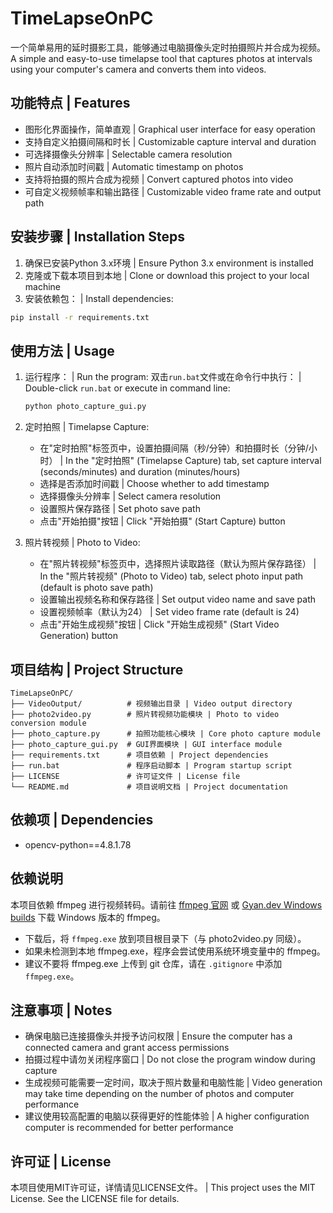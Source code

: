 # TimeLapseOnPC

一个简单易用的延时摄影工具，能够通过电脑摄像头定时拍摄照片并合成为视频。
A simple and easy-to-use timelapse tool that captures photos at intervals using your computer's camera and converts them into videos.

## 功能特点 | Features
- 图形化界面操作，简单直观 | Graphical user interface for easy operation
- 支持自定义拍摄间隔和时长 | Customizable capture interval and duration
- 可选择摄像头分辨率 | Selectable camera resolution
- 照片自动添加时间戳 | Automatic timestamp on photos
- 支持将拍摄的照片合成为视频 | Convert captured photos into video
- 可自定义视频帧率和输出路径 | Customizable video frame rate and output path

## 安装步骤 | Installation Steps
1. 确保已安装Python 3.x环境 | Ensure Python 3.x environment is installed
2. 克隆或下载本项目到本地 | Clone or download this project to your local machine
3. 安装依赖包： | Install dependencies:
```bash
pip install -r requirements.txt
```

## 使用方法 | Usage
1. 运行程序： | Run the program:
   双击`run.bat`文件或在命令行中执行： | Double-click `run.bat` or execute in command line:
   ```bash
   python photo_capture_gui.py
   ```

2. 定时拍照 | Timelapse Capture:
   - 在"定时拍照"标签页中，设置拍摄间隔（秒/分钟）和拍摄时长（分钟/小时） | In the "定时拍照" (Timelapse Capture) tab, set capture interval (seconds/minutes) and duration (minutes/hours)
   - 选择是否添加时间戳 | Choose whether to add timestamp
   - 选择摄像头分辨率 | Select camera resolution
   - 设置照片保存路径 | Set photo save path
   - 点击"开始拍摄"按钮 | Click "开始拍摄" (Start Capture) button

3. 照片转视频 | Photo to Video:
   - 在"照片转视频"标签页中，选择照片读取路径（默认为照片保存路径） | In the "照片转视频" (Photo to Video) tab, select photo input path (default is photo save path)
   - 设置输出视频名称和保存路径 | Set output video name and save path
   - 设置视频帧率（默认为24） | Set video frame rate (default is 24)
   - 点击"开始生成视频"按钮 | Click "开始生成视频" (Start Video Generation) button

## 项目结构 | Project Structure
```
TimeLapseOnPC/
├── VideoOutput/          # 视频输出目录 | Video output directory
├── photo2video.py        # 照片转视频功能模块 | Photo to video conversion module
├── photo_capture.py      # 拍照功能核心模块 | Core photo capture module
├── photo_capture_gui.py  # GUI界面模块 | GUI interface module
├── requirements.txt      # 项目依赖 | Project dependencies
├── run.bat               # 程序启动脚本 | Program startup script
├── LICENSE               # 许可证文件 | License file
└── README.md             # 项目说明文档 | Project documentation
```

## 依赖项 | Dependencies
- opencv-python==4.8.1.78

## 依赖说明

本项目依赖 ffmpeg 进行视频转码。请前往 [ffmpeg 官网](https://ffmpeg.org/download.html) 或 [Gyan.dev Windows builds](https://www.gyan.dev/ffmpeg/builds/) 下载 Windows 版本的 ffmpeg。

- 下载后，将 `ffmpeg.exe` 放到项目根目录下（与 photo2video.py 同级）。
- 如果未检测到本地 ffmpeg.exe，程序会尝试使用系统环境变量中的 ffmpeg。
- 建议不要将 ffmpeg.exe 上传到 git 仓库，请在 `.gitignore` 中添加 `ffmpeg.exe`。

## 注意事项 | Notes
- 确保电脑已连接摄像头并授予访问权限 | Ensure the computer has a connected camera and grant access permissions
- 拍摄过程中请勿关闭程序窗口 | Do not close the program window during capture
- 生成视频可能需要一定时间，取决于照片数量和电脑性能 | Video generation may take time depending on the number of photos and computer performance
- 建议使用较高配置的电脑以获得更好的性能体验 | A higher configuration computer is recommended for better performance

## 许可证 | License
本项目使用MIT许可证，详情请见LICENSE文件。 | This project uses the MIT License. See the LICENSE file for details.
